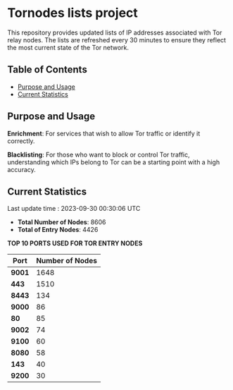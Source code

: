 # Tornodes lists project

This repository provides updated lists of IP addresses associated with Tor relay nodes. The lists are refreshed every 30 minutes to ensure they reflect the most current state of the Tor network.

## Table of Contents

- [Purpose and Usage](#purpose-and-usage)
- [Current Statistics](#current-statistics)


## Purpose and Usage

**Enrichment**: For services that wish to allow Tor traffic or identify it correctly.

**Blacklisting**: For those who want to block or control Tor traffic, understanding which IPs belong to Tor can be a starting point with a high accuracy.

## Current Statistics

Last update time : 2023-09-30 00:30:06 UTC

- **Total Number of Nodes**: 8606
- **Total of Entry Nodes**: 4426

**TOP 10 PORTS USED FOR TOR ENTRY NODES**

| **Port** | **Number of Nodes** |
|------|-----------------|
| **9001**   | 1648  |
| **443**   | 1510  |
| **8443**   | 134  |
| **9000**   | 86  |
| **80**   | 85  |
| **9002**   | 74  |
| **9100**   | 60  |
| **8080**   | 58  |
| **143**   | 40  |
| **9200**   | 30  |


